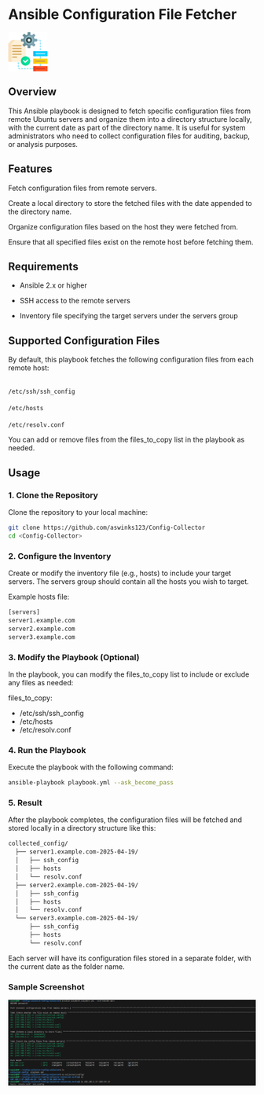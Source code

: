 # Ansible Configuration File Fetcher

<div style="display: flex; align-items: center;">
    <img src="icon.png" alt="Icon" width="80" style="margin-right: 10px;"/>
    </div>

## Overview

This Ansible playbook is designed to fetch specific configuration files from remote Ubuntu servers and organize them into a directory structure locally, with the current date as part of the directory name. It is useful for system administrators who need to collect configuration files for auditing, backup, or analysis purposes.

## Features

Fetch configuration files from remote servers.

Create a local directory to store the fetched files with the date appended to the directory name.

Organize configuration files based on the host they were fetched from.

Ensure that all specified files exist on the remote host before fetching them.

## Requirements

- Ansible 2.x or higher

- SSH access to the remote servers

- Inventory file specifying the target servers under the servers group

## Supported Configuration Files

By default, this playbook fetches the following configuration files from each remote host:

```bash

/etc/ssh/ssh_config

/etc/hosts

/etc/resolv.conf
```
You can add or remove files from the files_to_copy list in the playbook as needed.

## Usage

### 1. Clone the Repository
Clone the repository to your local machine:

```bash
git clone https://github.com/aswinks123/Config-Collector
cd <Config-Collector>
``` 

### 2. Configure the Inventory
Create or modify the inventory file (e.g., hosts) to include your target servers. The servers group should contain all the hosts you wish to target.

Example hosts file:

```bash
[servers]
server1.example.com
server2.example.com
server3.example.com
```

### 3. Modify the Playbook (Optional)
In the playbook, you can modify the files_to_copy list to include or exclude any files as needed:


files_to_copy:
  - /etc/ssh/ssh_config
  - /etc/hosts
  - /etc/resolv.conf


### 4. Run the Playbook
Execute the playbook with the following command:

```bash
ansible-playbook playbook.yml --ask_become_pass 
```

### 5. Result
After the playbook completes, the configuration files will be fetched and stored locally in a directory structure like this:

```bash
collected_config/
  ├── server1.example.com-2025-04-19/
  │   ├── ssh_config
  │   ├── hosts
  │   └── resolv.conf
  ├── server2.example.com-2025-04-19/
  │   ├── ssh_config
  │   ├── hosts
  │   └── resolv.conf
  └── server3.example.com-2025-04-19/
      ├── ssh_config
      ├── hosts
      └── resolv.conf
```

Each server will have its configuration files stored in a separate folder, with the current date as the folder name.

### Sample Screenshot


![alt text](image.png)